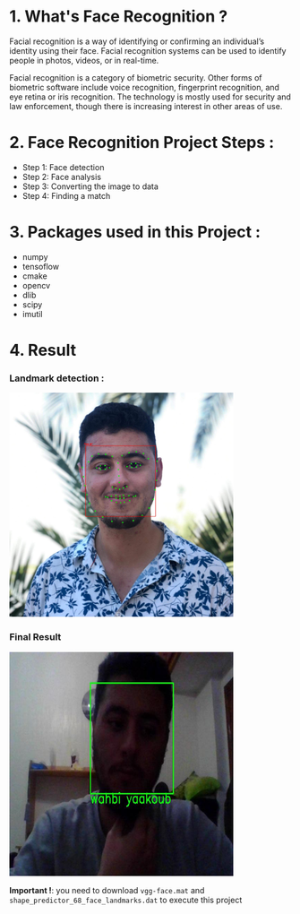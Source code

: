 # 1. What's Face Recognition ?
Facial recognition is a way of identifying or confirming an individual’s identity using their face. Facial recognition 
systems can be used to identify people in photos, videos, or in real-time.

Facial recognition is a category of biometric security. Other forms of biometric software include voice recognition, 
fingerprint recognition, and eye retina or iris recognition. The technology is mostly used for security and law 
enforcement, though there is increasing interest in other areas of use.

# 2. Face Recognition Project Steps :
- Step 1: Face detection
- Step 2: Face analysis
- Step 3: Converting the image to data
- Step 4: Finding a match

# 3. Packages used in this Project :
- numpy
- tensoflow
- cmake
- opencv
- dlib
- scipy
- imutil

# 4. Result

### Landmark detection :
<img src="./output/landmarks-detection.jpg" width="400" height="400">

### Final Result
<img src="./output/result.jpg" width="400" height="400">

**Important !**: you need to download `vgg-face.mat` and `shape_predictor_68_face_landmarks.dat` to execute this project
